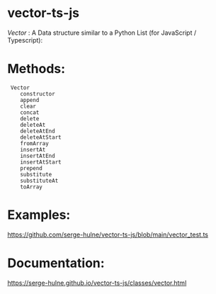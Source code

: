 # vector-ts-js
*Vector* : A Data structure similar to a Python List (for JavaScript / Typescript):

# Methods:

     Vector
        constructor
        append
        clear
        concat
        delete
        deleteAt
        deleteAtEnd
        deleteAtStart
        fromArray
        insertAt
        insertAtEnd
        insertAtStart
        prepend
        substitute
        substituteAt
        toArray

# Examples:

https://github.com/serge-hulne/vector-ts-js/blob/main/vector_test.ts

# Documentation:

https://serge-hulne.github.io/vector-ts-js/classes/vector.html
